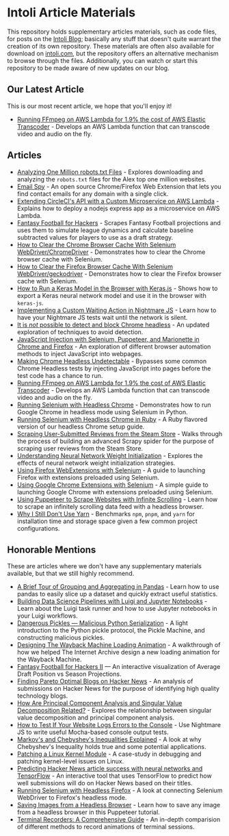 # Intoli Article Materials

This repository holds supplementary articles materials, such as code files, for posts on the [Intoli Blog](https://intoli.com/blog/); basically any stuff that doesn't quite warrant the creation of its own repository.
These materials are often also available for download on [intoli.com](https://intoli.com), but the repository offers an alternative mechanism to browse through the files.
Additionally, you can watch or start this repository to be made aware of new updates on our blog.


## Our Latest Article

This is our most recent article, we hope that you'll enjoy it!

- [Running FFmpeg on AWS Lambda for 1.9% the cost of AWS Elastic Transcoder](articles/youtube-mp3-downloader) - Develops an AWS Lambda function that can transcode video and audio on the fly.


## Articles

- [Analyzing One Million robots.txt Files](articles/analyzing-one-million-robots-txt-files) - Explores downloading and analyzing the `robots.txt` files for the Alex top one million websites.
- [Email Spy](articles/email-spy) - An open source Chrome/Firefox Web Extension that lets you find contact emails for any domain with a single click.
- [Extending CircleCI's API with a Custom Microservice on AWS Lambda](articles/circleci-artifacts) - Explains how to deploy a nodejs express app as a microservice on AWS Lambda.
- [Fantasy Football for Hackers](articles/fantasy-football-for-hackers) - Scrapes Fantasy Football projections and uses them to simulate league dynamics and calculate baseline subtracted values for players to use as a draft strategy.
- [How to Clear the Chrome Browser Cache With Selenium WebDriver/ChromeDriver](articles/clear-the-chrome-browser-cache) -  Demonstrates how to clear the Chrome browser cache with Selenium.
- [How to Clear the Firefox Browser Cache With Selenium WebDriver/geckodriver](articles/clear-the-firefox-browser-cache) -  Demonstrates how to clear the Firefox browser cache with Selenium.
- [How to Run a Keras Model in the Browser with Keras.js](articles/keras-weight-transfer) - Shows how to export a Keras neural network model and use it in the browser with `keras-js`.
- [Implementing a Custom Waiting Action in Nightmare JS](articles/nightmare-network-idle/) - Learn how to have your Nightmare JS tests wait until the network is silent.
- [It is *not* possible to detect and block Chrome headless](articles/not-possible-to-block-chrome-headless) - An updated exploration of techniques to avoid detection.
- [JavaScript Injection with Selenium, Puppeteer, and Marionette in Chrome and Firefox](articles/javascript-injection) - An exploration of different browser automation methods to inject JavaScript into webpages.
- [Making Chrome Headless Undetectable](articles/making-chrome-headless-undetectable) - Bypasses some common Chrome Headless tests by injecting JavaScript into pages before the test code has a chance to run.
- [Running FFmpeg on AWS Lambda for 1.9% the cost of AWS Elastic Transcoder](articles/youtube-mp3-downloader) - Develops an AWS Lambda function that can transcode video and audio on the fly.
- [Running Selenium with Headless Chrome](articles/running-selenium-with-headless-chrome) - Demonstrates how to run Google Chrome in headless mode using Selenium in Python.
- [Running Selenium with Headless Chrome in Ruby](articles/running-selenium-with-headless-chrome-in-ruby) - A Ruby flavored version of our headless Chrome setup guide.
- [Scraping User-Submitted Reviews from the Steam Store](articles/steam-scraper) - Walks through the process of building an advanced Scrapy spider for the purpose of scraping user reviews from the Steam Store.
- [Understanding Neural Network Weight Initialization](articles/neural-network-initialization/) - Explores the effects of neural network weight initialization strategies.
- [Using Firefox WebExtensions with Selenium](articles/firefox-extensions-with-selenium) - A guide to launching Firefox with extensions preloaded using Selenium.
- [Using Google Chrome Extensions with Selenium](articles/chrome-extensions-with-selenium) - A simple guide to launching Google Chrome with extensions preloaded using Selenium.
- [Using Puppeteer to Scrape Websites with Infinite Scrolling](articles/scrape-infinite-scroll/) - Learn how to scrape an infinitely scrolling data feed with a headless browser.
- [Why I Still Don't Use Yarn](articles/node-package-manager-benchmarks) - Benchmarks `npm`, `pnpm`, and `yarn` for installation time and storage space given a few common project configurations.


## Honorable Mentions

These are articles where we don't have any supplementary materials available, but that we still highly recommend.

- [A Brief Tour of Grouping and Aggregating in Pandas](https://intoli.com/blog/pandas-aggregation/) - Learn how to use pandas to easily slice up a dataset and quickly extract useful statistics.
- [Building Data Science Pipelines with Luigi and Jupyter Notebooks](https://intoli.com/blog/luigi-jupyter-notebooks/) - Learn about the Luigi task runner and how to use Jupyter notebooks in your Luigi workflows.
- [Dangerous Pickles — Malicious Python Serialization](https://intoli.com/blog/dangerous-pickles/) - A light introduction to the Python pickle protocol, the Pickle Machine, and constructing malicious pickles.
- [Designing The Wayback Machine Loading Animation](https://intoli.com/blog/designing-the-wayback-machine-loading-animation/) - A walkthrough of how we helped The Internet Archive design a new loading animation for the Wayback Machine.
- [Fantasy Football for Hackers II](https://intoli.com/blog/average-draft-position-vs-season-projections/) — An interactive visualization of Average Draft Position vs Season Projections.
- [Finding Pareto Optimal Blogs on Hacker News](https://intoli.com/blog/pareto-optimal-blogs/) - An analysis of submissions on Hacker News for the purpose of identifying high quality technology blogs.
- [How Are Principal Component Analysis and Singular Value Decomposition Related?](https://intoli.com/blog/pca-and-svd/) - Explores the relationship between singular value decomposition and principal component analysis.
- [How to Test If Your Website Logs Errors to the Console](https://intoli.com/blog/nightmare-console-errors/) - Use Nightmare JS to write useful Mocha-based console output tests.
- [Markov's and Chebyshev's Inequalities Explained](https://intoli.com/blog/chebyshevs-inequality/) - A look at why Chebyshev's Inequality holds true and some potential applications.
- [Patching a Linux Kernel Module](https://intoli.com/blog/patching-a-linux-kernel-module/) - A case-study in debugging and patching kernel-level issues on Linux.
- [Predicting Hacker News article success with neural networks and TensorFlow](https://intoli.com/blog/hacker-news-title-tool/) - An interactive tool that uses TensorFlow to predict how well submissions will do on Hacker News based on their titles.
- [Running Selenium with Headless Firefox](https://intoli.com/blog/running-selenium-with-headless-firefox/) - A look at connecting Selenium WebDriver to Firefox's headless mode.
- [Saving Images from a Headless Browser](https://intoli.com/blog/saving-images/) - Learn how to save any image from a headless browser in this Puppeteer tutorial.
- [Terminal Recorders: A Comprehensive Guide](https://intoli.com/blog/terminal-recorders/) - An in-depth comparision of different methods to record animations of terminal sessions.

